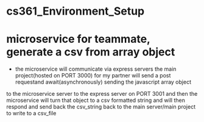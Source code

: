 # cs361_Environment_Setup

# microservice for teammate, generate a csv from array object
- the microservice will communicate via express servers 
 the main project(hosted on PORT 3000) for my partner will send a post requestand await(asynchronously) sending the javascript array object 

to the microservice server to the express server on
 PORT 3001 and then the microservice will turn that object to a csv formatted string and will then respond and send back the csv_string 
 back to the main server/main project to write to a csv_file